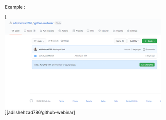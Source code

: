 Example :

[![github workshop repository as example](img/png/github-repo-example.png)][adilshehzad786/github-webinar]

